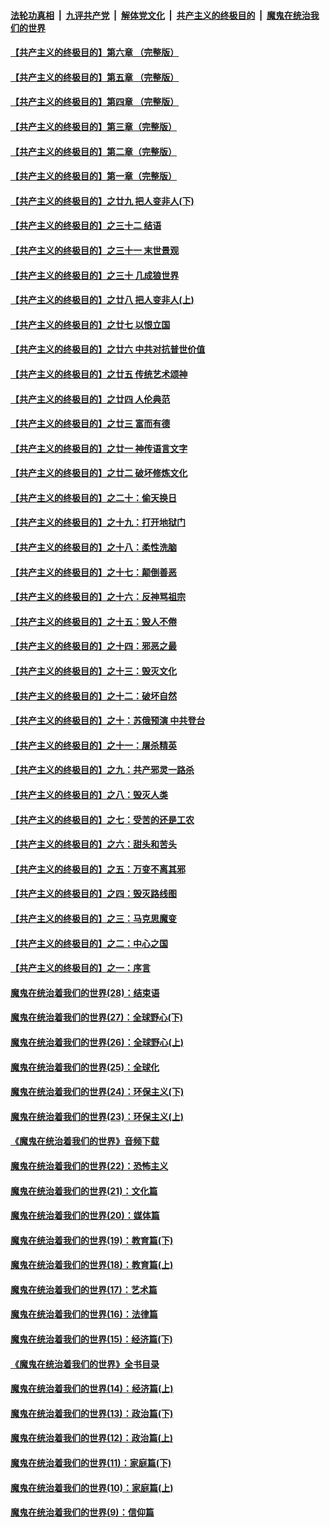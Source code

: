 

####  [法轮功真相](../../../../basic/blob/master/README.md?t=04072201) &nbsp;|&nbsp; [九评共产党](../../../../9ping.md/blob/master/README.md?t=04072201) &nbsp;|&nbsp; [解体党文化](../../../../jtdwh.md/blob/master/README.md?t=04072201)  &nbsp;|&nbsp; [共产主义的终极目的](../../../../gczydzjmd.md/blob/master/README.md?t=04072201) &nbsp;|&nbsp; [魔鬼在统治我们的世界](../../../../mgztzwmdsj.md/blob/master/README.md?t=04072201) 

#### [【共产主义的终极目的】第六章 （完整版）](../pages/nsc422/n11428913.md?t=04072201) 

#### [【共产主义的终极目的】第五章 （完整版）](../pages/nsc422/n11428912.md?t=04072201) 

#### [【共产主义的终极目的】第四章 （完整版）](../pages/nsc422/n11428907.md?t=04072201) 

#### [【共产主义的终极目的】第三章（完整版）](../pages/nsc422/n11428848.md?t=04072201) 

#### [【共产主义的终极目的】第二章（完整版）](../pages/nsc422/n11428831.md?t=04072201) 

#### [【共产主义的终极目的】第一章（完整版）](../pages/nsc422/n11417651.md?t=04072201) 

#### [【共产主义的终极目的】之廿九 把人变非人(下)](../pages/nsc422/n11344140.md?t=04072201) 

#### [【共产主义的终极目的】之三十二 结语](../pages/nsc422/n11360535.md?t=04072201) 

#### [【共产主义的终极目的】之三十一 末世景观](../pages/nsc422/n11351129.md?t=04072201) 

#### [【共产主义的终极目的】之三十 几成狼世界](../pages/nsc422/n11348280.md?t=04072201) 

#### [【共产主义的终极目的】之廿八 把人变非人(上)](../pages/nsc422/n11340492.md?t=04072201) 

#### [【共产主义的终极目的】之廿七 以恨立国](../pages/nsc422/n11336944.md?t=04072201) 

#### [【共产主义的终极目的】之廿六 中共对抗普世价值](../pages/nsc422/n11324785.md?t=04072201) 

#### [【共产主义的终极目的】之廿五 传统艺术颂神](../pages/nsc422/n11296396.md?t=04072201) 

#### [【共产主义的终极目的】之廿四 人伦典范](../pages/nsc422/n11296397.md?t=04072201) 

#### [【共产主义的终极目的】之廿三 富而有德](../pages/nsc422/n11283598.md?t=04072201) 

#### [【共产主义的终极目的】之廿一 神传语言文字](../pages/nsc422/n11263265.md?t=04072201) 

#### [【共产主义的终极目的】之廿二 破坏修炼文化](../pages/nsc422/n11245728.md?t=04072201) 

#### [【共产主义的终极目的】之二十：偷天换日](../pages/nsc422/n11238846.md?t=04072201) 

#### [【共产主义的终极目的】之十九：打开地狱门](../pages/nsc422/n11206376.md?t=04072201) 

#### [【共产主义的终极目的】之十八：柔性洗脑](../pages/nsc422/n11199994.md?t=04072201) 

#### [【共产主义的终极目的】之十七：颠倒善恶](../pages/nsc422/n11179782.md?t=04072201) 

#### [【共产主义的终极目的】之十六：反神骂祖宗](../pages/nsc422/n11166798.md?t=04072201) 

#### [【共产主义的终极目的】之十五：毁人不倦](../pages/nsc422/n11166792.md?t=04072201) 

#### [【共产主义的终极目的】之十四：邪恶之最](../pages/nsc422/n11150249.md?t=04072201) 

#### [【共产主义的终极目的】之十三：毁灭文化](../pages/nsc422/n11135227.md?t=04072201) 

#### [【共产主义的终极目的】之十二：破坏自然](../pages/nsc422/n11135214.md?t=04072201) 

#### [【共产主义的终极目的】之十：苏俄预演 中共登台](../pages/nsc422/n11118424.md?t=04072201) 

#### [【共产主义的终极目的】之十一：屠杀精英](../pages/nsc422/n11118442.md?t=04072201) 

#### [【共产主义的终极目的】之九：共产邪灵一路杀](../pages/nsc422/n11114139.md?t=04072201) 

#### [【共产主义的终极目的】之八：毁灭人类](../pages/nsc422/n11108503.md?t=04072201) 

#### [【共产主义的终极目的】之七：受苦的还是工农](../pages/nsc422/n11101809.md?t=04072201) 

#### [【共产主义的终极目的】之六：甜头和苦头](../pages/nsc422/n11096971.md?t=04072201) 

#### [【共产主义的终极目的】之五：万变不离其邪](../pages/nsc422/n11091285.md?t=04072201) 

#### [【共产主义的终极目的】之四：毁灭路线图](../pages/nsc422/n11086284.md?t=04072201) 

#### [【共产主义的终极目的】之三：马克思魔变](../pages/nsc422/n11061941.md?t=04072201) 

#### [【共产主义的终极目的】之二：中心之国](../pages/nsc422/n11047728.md?t=04072201) 

#### [【共产主义的终极目的】之一：序言](../pages/nsc422/n11086077.md?t=04072201) 

#### [魔鬼在统治着我们的世界(28)：结束语](../pages/nsc422/n10936246.md?t=04072201) 

#### [魔鬼在统治着我们的世界(27)：全球野心(下)](../pages/nsc422/n10928319.md?t=04072201) 

#### [魔鬼在统治着我们的世界(26)：全球野心(上)](../pages/nsc422/n10900318.md?t=04072201) 

#### [魔鬼在统治着我们的世界(25)：全球化](../pages/nsc422/n10788205.md?t=04072201) 

#### [魔鬼在统治着我们的世界(24)：环保主义(下)](../pages/nsc422/n10695307.md?t=04072201) 

#### [魔鬼在统治着我们的世界(23)：环保主义(上)](../pages/nsc422/n10688613.md?t=04072201) 

#### [《魔鬼在统治着我们的世界》音频下载](../pages/nsc422/n10635553.md?t=04072201) 

#### [魔鬼在统治着我们的世界(22)：恐怖主义](../pages/nsc422/n10614727.md?t=04072201) 

#### [魔鬼在统治着我们的世界(21)：文化篇](../pages/nsc422/n10597706.md?t=04072201) 

#### [魔鬼在统治着我们的世界(20)：媒体篇](../pages/nsc422/n10586579.md?t=04072201) 

#### [魔鬼在统治着我们的世界(19)：教育篇(下)](../pages/nsc422/n10564808.md?t=04072201) 

#### [魔鬼在统治着我们的世界(18)：教育篇(上)](../pages/nsc422/n10526970.md?t=04072201) 

#### [魔鬼在统治着我们的世界(17)：艺术篇](../pages/nsc422/n10499093.md?t=04072201) 

#### [魔鬼在统治着我们的世界(16)：法律篇](../pages/nsc422/n10485969.md?t=04072201) 

#### [魔鬼在统治着我们的世界(15)：经济篇(下)](../pages/nsc422/n10469975.md?t=04072201) 

#### [《魔鬼在统治着我们的世界》全书目录](../pages/nsc422/n10464261.md?t=04072201) 

#### [魔鬼在统治着我们的世界(14)：经济篇(上)](../pages/nsc422/n10457370.md?t=04072201) 

#### [魔鬼在统治着我们的世界(13)：政治篇(下)](../pages/nsc422/n10448270.md?t=04072201) 

#### [魔鬼在统治着我们的世界(12)：政治篇(上)](../pages/nsc422/n10444576.md?t=04072201) 

#### [魔鬼在统治着我们的世界(11)：家庭篇(下)](../pages/nsc422/n10440961.md?t=04072201) 

#### [魔鬼在统治着我们的世界(10)：家庭篇(上)](../pages/nsc422/n10435448.md?t=04072201) 

#### [魔鬼在统治着我们的世界(9)：信仰篇](../pages/nsc422/n10432159.md?t=04072201) 

